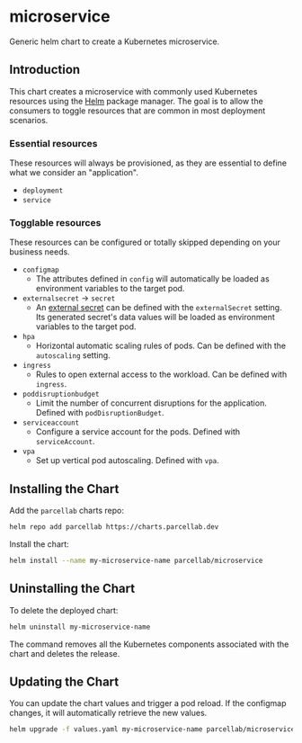 # microservice

Generic helm chart to create a Kubernetes microservice.

## Introduction

This chart creates a microservice with commonly used Kubernetes resources
using the [Helm](https://helm.sh) package manager. The goal is to allow the
consumers to toggle resources that are common in most deployment scenarios.

### Essential resources

These resources will always be provisioned, as they are essential to define
what we consider an "application".

- `deployment`
- `service`

### Togglable resources

These resources can be configured or totally skipped depending on your business
needs.

- `configmap`
  - The attributes defined in `config` will automatically be loaded as environment
    variables to the target pod.
- `externalsecret` -> `secret`
  - An [external secret](https://external-secrets.io/) can be defined with the `externalSecret` setting.
    Its generated secret's data values will be loaded as environment variables to the target pod.
- `hpa`
  - Horizontal automatic scaling rules of pods. Can be defined with the `autoscaling` setting.
- `ingress`
  - Rules to open external access to the workload. Can be defined with `ingress`.
- `poddisruptionbudget`
  - Limit the number of concurrent disruptions for the application. Defined with `podDisruptionBudget`.
- `serviceaccount`
  - Configure a service account for the pods. Defined with `serviceAccount`.
- `vpa`
  - Set up vertical pod autoscaling. Defined with `vpa`.

## Installing the Chart

Add the `parcellab` charts repo:

```sh
helm repo add parcellab https://charts.parcellab.dev
```

Install the chart:

```bash
helm install --name my-microservice-name parcellab/microservice
```

## Uninstalling the Chart

To delete the deployed chart:

```bash
helm uninstall my-microservice-name
```

The command removes all the Kubernetes components associated with the chart
and deletes the release.

## Updating the Chart

You can update the chart values and trigger a pod reload.
If the configmap changes, it will automatically retrieve the new values.

```bash
helm upgrade -f values.yaml my-microservice-name parcellab/microservice
```
